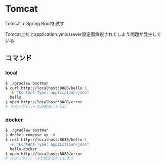 # Tomcat
Tomcat + Spring Bootを試す

Tomcat上だとapplication.ymlのsever設定画無視されてしまう問題が発生している
## コマンド
### local
```bash
$ ./gradlew bootRun
$ curl http://localhost:8080/hello \
  -H "Content-Type: application/json"
  hello
$ open http://localhost:8080/error
# スタックトレースが表示されない
```
### docker
```bash
$ ./gradlew bootWar
$ docker compose up -d
$ curl http://localhost:8080/hello \
  -H "Content-Type: application/json"
  hello-docker
$ open http://localhost:8080/error
# スタックトレースが表示されてしまう
```